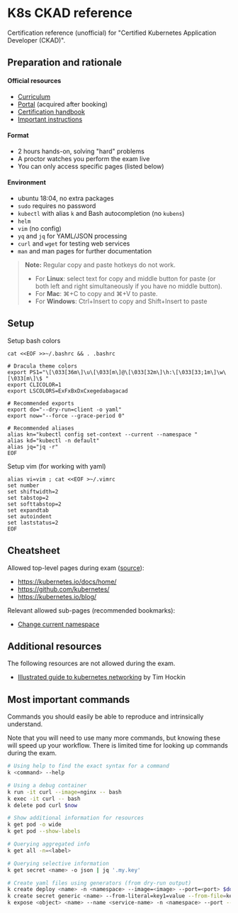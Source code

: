 # K8s CKAD reference

Certification reference (unofficial) for "Certified Kubernetes Application Developer (CKAD)".

## Preparation and rationale

#### Official resources

- [Curriculum](https://github.com/cncf/curriculum)
- [Portal](https://trainingportal.linuxfoundation.org/learn/dashboard) (acquired after booking)
- [Certification handbook](https://docs.linuxfoundation.org/tc-docs/certification/lf-candidate-handbook)
- [Important instructions](https://docs.linuxfoundation.org/tc-docs/certification/tips-cka-and-ckad)

#### Format

- 2 hours hands-on, solving "hard" problems
- A proctor watches you perform the exam live
- You can only access specific pages (listed below)

#### Environment

- ubuntu 18:04, no extra packages
- `sudo` requires no password
- `kubectl` with alias `k` and Bash autocompletion (no `kubens`)
- `helm`
- `vim` (no config)
- `yq` and `jq` for YAML/JSON processing
- `curl` and `wget` for testing web services
- `man` and man pages for further documentation

> **Note:** Regular copy and paste hotkeys do not work.
> - For **Linux**: select text for copy and middle button for paste (or both left and right simultaneously if you have no middle button).
> - For **Mac**: ⌘+C to copy and ⌘+V to paste.
> - For **Windows**: Ctrl+Insert to copy and Shift+Insert to paste

## Setup

Setup bash colors

```shell
cat <<EOF >>~/.bashrc && . .bashrc

# Dracula theme colors
export PS1="\[\033[36m\]\u\[\033[m\]@\[\033[32m\]\h:\[\033[33;1m\]\w\[\033[m\]\$ "
export CLICOLOR=1
export LSCOLORS=ExFxBxDxCxegedabagacad

# Recommended exports
export do="--dry-run=client -o yaml" 
export now="--force --grace-period 0"

# Recommended aliases
alias kn="kubectl config set-context --current --namespace "
alias kd="kubectl -n default"
alias jq="jq -r"
EOF
```

Setup vim (for working with yaml)

```shell
alias vi=vim ; cat <<EOF >~/.vimrc
set number
set shiftwidth=2
set tabstop=2
set softtabstop=2
set expandtab
set autoindent
set laststatus=2
EOF
```

## Cheatsheet

Allowed top-level pages during exam ([source](https://docs.linuxfoundation.org/tc-docs/certification/certification-resources-allowed#certified-kubernetes-administrator-cka-and-certified-kubernetes-application-developer-ckad)):

- https://kubernetes.io/docs/home/
- https://github.com/kubernetes/
- https://kubernetes.io/blog/

Relevant allowed sub-pages (recommended bookmarks):

- [Change current namespace](https://kubernetes.io/docs/concepts/overview/working-with-objects/namespaces/#setting-the-namespace-preference)

## Additional resources

The following resources are not allowed during the exam.

- [Illustrated guide to kubernetes networking](https://speakerdeck.com/thockin/illustrated-guide-to-kubernetes-networking) by Tim Hockin

## Most important commands 

Commands you should easily be able to reproduce and intrinsically understand.

Note that you will need to use many more commands, but knowing these will speed up your workflow. There is limited time for looking up commands during the exam.

```bash
# Using help to find the exact syntax for a command
k <command> --help

# Using a debug container
k run -it curl --image=nginx -- bash
k exec -it curl -- bash
k delete pod curl $now

# Show additional information for resources
k get pod -o wide
k get pod --show-labels

# Querying aggregated info
k get all -n=<label>

# Querying selective information
k get secret <name> -o json | jq '.my.key'

# Create yaml files using generators (from dry-run output)
k create deploy <name> -n <namespace> --image=<image> --port=<port> $do | head -n -1
k create secret generic <name> --from-literal=key1=value --from-file=key2=path/to/file $do
k expose <object> <name> --name <service-name> -n <namespace> --port --target-port $do | head -n -2
```
